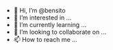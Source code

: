 - 👋 Hi, I’m @bensito
- 👀 I’m interested in ...
- 🌱 I’m currently learning ...
- 💞️ I’m looking to collaborate on ...
- 📫 How to reach me ...

<!---
bensito/bensito is a ✨ specsal ✨ repository because its `README.md` (this file) appears on your GitHub profile.
You can click the Preview link to take a look at your changes.
---
ltvl,,x,xm
m
mf
mfm
fhm
m
ym
y
mtcm
,

tj
,,
c,
t,
u,
t
gc,
gj
,j
g
cj,
j,
c,
cgkmkm
bensito
